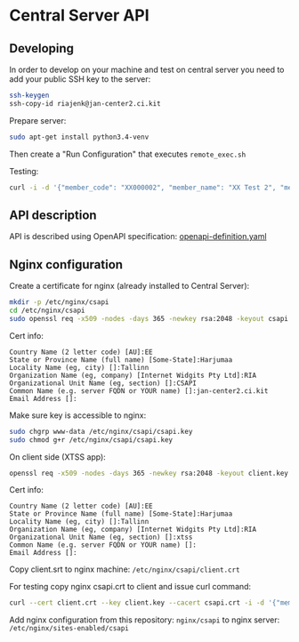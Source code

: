 # Central Server API

## Developing

In order to develop on your machine and test on central server you need to add your public SSH key to the server:
```bash
ssh-keygen
ssh-copy-id riajenk@jan-center2.ci.kit
```

Prepare server:
```bash
sudo apt-get install python3.4-venv
```

Then create a "Run Configuration" that executes `remote_exec.sh`

Testing:
```bash
curl -i -d '{"member_code": "XX000002", "member_name": "XX Test 2", "member_class": "GOV"}' -X POST jan-center2.ci.kit:5444/member
```

## API description

API is described using OpenAPI specification: [openapi-definition.yaml](openapi-definition.yaml)

## Nginx configuration

Create a certificate for nginx (already installed to Central Server):
```bash
mkdir -p /etc/nginx/csapi
cd /etc/nginx/csapi
sudo openssl req -x509 -nodes -days 365 -newkey rsa:2048 -keyout csapi.key -out csapi.crt
```

Cert info:
```
Country Name (2 letter code) [AU]:EE
State or Province Name (full name) [Some-State]:Harjumaa
Locality Name (eg, city) []:Tallinn
Organization Name (eg, company) [Internet Widgits Pty Ltd]:RIA
Organizational Unit Name (eg, section) []:CSAPI
Common Name (e.g. server FQDN or YOUR name) []:jan-center2.ci.kit
Email Address []:
```

Make sure key is accessible to nginx:
```bash
sudo chgrp www-data /etc/nginx/csapi/csapi.key
sudo chmod g+r /etc/nginx/csapi/csapi.key
```

On client side (XTSS app):
```bash
openssl req -x509 -nodes -days 365 -newkey rsa:2048 -keyout client.key -out client.crt 
```

Cert info:
```
Country Name (2 letter code) [AU]:EE
State or Province Name (full name) [Some-State]:Harjumaa
Locality Name (eg, city) []:Tallinn
Organization Name (eg, company) [Internet Widgits Pty Ltd]:RIA
Organizational Unit Name (eg, section) []:xtss
Common Name (e.g. server FQDN or YOUR name) []:
Email Address []:
```

Copy client.srt to nginx machine: `/etc/nginx/csapi/client.crt`

For testing copy nginx csapi.crt to client and issue curl command:
```bash
curl --cert client.crt --key client.key --cacert csapi.crt -i -d '{"member_code": "XX000003", "member_name": "XX Test 3", "member_class": "GOVXXX"}' -X POST https://jan-center2.ci.kit:5443/member
```

Add nginx configuration from this repository: `nginx/csapi` to nginx server: `/etc/nginx/sites-enabled/csapi`